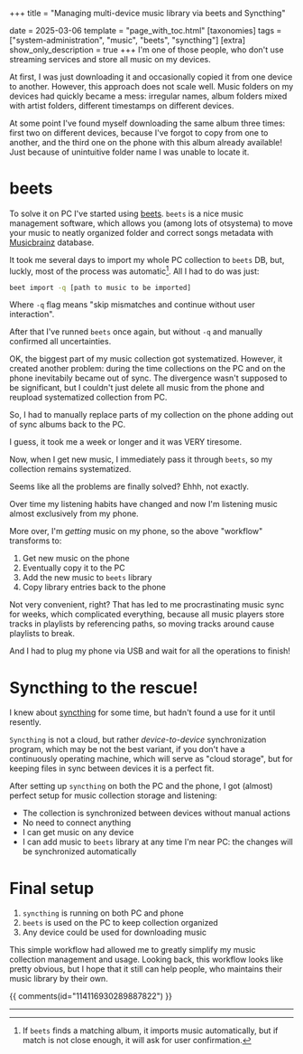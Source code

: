 +++
title = "Managing multi-device music library via beets and Syncthing"

date = 2025-03-06
template = "page_with_toc.html"
[taxonomies]
tags = ["system-administration", "music", "beets", "syncthing"]
[extra]
show_only_description = true
+++
I'm one of those people, who don't use streaming services and store all music on my devices.

At first, I was just downloading it and occasionally copied it from one device to another.
However, this approach does not scale well.
Music folders on my devices had quickly became a mess: irregular names, album folders mixed with artist folders, different timestamps on different devices.

At some point I've found myself downloading the same album three times: first two on different devices, because I've forgot to copy from one to another, and the third one on the phone with this album already available!
Just because of unintuitive folder name I was unable to locate it.

# beets
To solve it on PC I've started using [beets](https://beets.io/).
 `beets` is a nice music management software, which allows you (among lots of otsystema) to move your music to neatly organized folder and correct songs metadata with [Musicbrainz](https://musicbrainz.org/) database.

 It took me several days to import my whole PC collection to `beets` DB, but, luckly, most of the process was automatic[^1].
 All I had to do was just:
 [^1]: If `beets` finds a matching album, it imports music automatically, but if match is not close enough, it will ask for user confirmation.

 ```bash
beet import -q [path to music to be imported]
```
Where `-q` flag means "skip mismatches and continue without user interaction".

 After that I've runned `beets` once again, but without `-q`  and manually confirmed all uncertainties.

 OK, the biggest part of my music collection got systematized.
 However, it created another problem: during the time collections on the PC and on the phone inevitabily became out of sync.
 The divergence wasn't supposed to be significant, but I couldn't just delete all music from the phone and reupload systematized collection from PC.

 So, I had to manually replace parts of my collection on the phone adding out of sync albums back to the PC.

 I guess, it took me a week or longer and it was VERY tiresome.

 Now, when I get new music, I immediately pass it through `beets`, so my collection remains systematized.

 Seems like all the problems are finally solved?
 Ehhh, not exactly.

 Over time my listening habits have changed and now I'm listening music almost exclusively from my phone.

 More over, I'm _getting_ music on my phone, so the above "workflow" transforms to:
 1. Get new music on the phone
 2. Eventually copy it to the PC
 3. Add the new music to `beets` library
 4. Copy library entries back to the phone

Not very convenient, right?
That has led to me procrastinating music sync for weeks, which complicated everything, because all music players store tracks in playlists by referencing paths, so moving tracks around cause playlists to break.

And I had to plug my phone via USB and wait for all the operations to finish!

# Syncthing to the rescue!
I knew about [syncthing](https://syncthing.net/) for some time, but hadn't found a use for it until resently.

`Syncthing` is not a cloud, but rather _device-to-device_ synchronization program, which may be not the best variant, if you don't have a continuously operating machine, which will serve as "cloud storage", but for keeping files in sync between devices it is a perfect fit.

After setting up `syncthing` on both the PC and the phone, I got (almost) perfect setup for music collection storage and listening:

- The collection is synchronized between devices without manual actions
- No need to connect anything
- I can get music on any device
- I can add music to `beets` library at any time I'm near PC: the changes will be synchronized automatically

# Final setup
1. `syncthing` is running on both PC and phone
2. `beets` is used on the PC to keep collection organized
3. Any device could be used for downloading music

This simple workflow had allowed me to greatly simplify my music collection management and usage.
Looking back, this workflow looks like pretty obvious, but I hope that it still can help people, who maintains their music library by their own.

{{ comments(id="114116930289887822") }}

---

